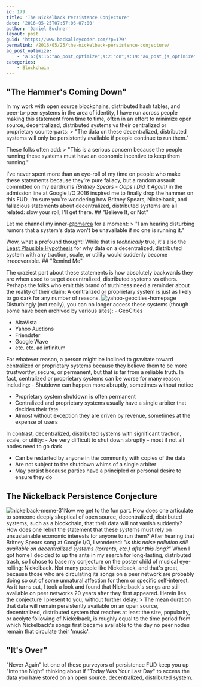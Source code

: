 ```yaml
---
id: 179
title: 'The Nickelback Persistence Conjecture'
date: '2016-05-25T07:57:06-07:00'
author: 'Daniel Buchner'
layout: post
guid: 'https://www.backalleycoder.com/?p=179'
permalink: /2016/05/25/the-nickelback-persistence-conjecture/
ao_post_optimize:
    - 'a:6:{s:16:"ao_post_optimize";s:2:"on";s:19:"ao_post_js_optimize";s:2:"on";s:20:"ao_post_css_optimize";s:2:"on";s:12:"ao_post_ccss";s:2:"on";s:16:"ao_post_lazyload";s:2:"on";s:15:"ao_post_preload";s:0:"";}'
categories:
    - Blockchain
---
```


## "The Hammer's Coming Down"

In my work with open source blockchains, distributed hash tables, and peer-to-peer systems in the area of identity, I have run across people making this statement from time to time, often in an effort to minimize open source, decentralized, distributed systems vs their centralized or proprietary counterparts: > "The data on these decentralized, distributed systems will only be persistently available if people continue to run them."

These folks often add: > "This is a serious concern because the people running these systems must have an economic incentive to keep them running."

I've never spent more than an eye-roll of my time on people who make these statements because they're pure fallacy, but a random assault committed on my eardrums *(Britney Spears - Oops I Did it Again)* in the admission line at Google I/O 2016 inspired me to finally drop the hammer on this FUD. I'm sure you're wondering how Britney Spears, Nickelback, and fallacious statements about decentralized, distributed systems are all related: slow your roll, I'll get there. ## "Believe It, or Not"

Let me channel my inner-[@pmarca](https://twitter.com/pmarca/status/626879919989985280) for a moment: > "I am hearing disturbing rumors that a system's data won't be unavailable if no one is running it."

Wow, what a profound thought! While that is *technically* true, it's also the [Least Plausible Hypothesis](https://www.logicallyfallacious.com/tools/lp/Bo/LogicalFallacies/117/Least_Plausible_Hypothesis) for why data on a decentralized, distributed system with any traction, scale, or utility would suddenly become irrecoverable. ## "Remind Me"

The craziest part about these statements is how absolutely backwards they are when used to target decentralized, distributed systems vs others. Perhaps the folks who emit this brand of truthiness need a reminder about the reality of their claim: A centralized or proprietary system is just as likely to go dark for any number of reasons. ![yahoo-geocities-homepage](https://www.backalleycoder.com/wp-content/uploads/2016/05/yahoo-geocities-homepage-300x207.png)Disturbingly (not really), you can no longer access these systems (though some have been archived by various sites): - GeoCities
- AltaVista
- Yahoo Auctions
- Friendster
- Google Wave
- etc. etc. ad infinitum

For whatever reason, a person might be inclined to gravitate toward centralized or proprietary systems because they believe them to be more trustworthy, secure, or permanent, but that is far from a reliable truth. In fact, centralized or proprietary systems can be worse for many reason, including: - Shutdown can happen more abruptly, sometimes without notice
- Proprietary system shutdown is often permanent
- Centralized and proprietary systems usually have a single arbiter that decides their fate
- Almost without exception they are driven by revenue, sometimes at the expense of users

In contrast, decentralized, distributed systems with significant traction, scale, or utility: - Are very difficult to shut down abruptly - most if not all nodes need to go dark
- Can be restarted by anyone in the community with copies of the data
- Are not subject to the shutdown whims of a single arbiter
- May persist because parties have a principled or personal desire to ensure they do

## The Nickelback Persistence Conjecture

![nickelback-meme-31](https://www.backalleycoder.com/wp-content/uploads/2016/05/nickelback-meme-31-300x222.jpg)Now we get to the fun part. How does one articulate to someone deeply skeptical of open source, decentralized, distributed systems, such as a blockchain, that their data will not vanish suddenly? How does one rebut the statement that these systems must rely on unsustainable economic interests for anyone to run them? After hearing that Britney Spears song at Google I/O, I wondered: *"Is this noise pollution still available on decentralized systems (torrents, etc.) after this long?"* When I got home I decided to up the ante in my search for long-lasting, distributed trash, so I chose to base my conjecture on the poster child of musical eye-rolling: Nickelback. Not many people like Nickelback, and that's great, because those who are circulating its songs on a peer network are probably doing so out of some unnatural affection for them or specific self-interest. As it turns out, I took a look and found that Nickelback's songs are still available on peer networks 20 years after they first appeared. Herein lies the conjecture I present to you, without further delay: > The mean duration that data will remain persistently available on an open source, decentralized, distributed system that reaches at least the size, popularity, or acolyte following of Nickelback, is roughly equal to the time period from which Nickelback's songs first became available to the day no peer nodes remain that circulate their 'music'.

## "It's Over"

"Never Again" let one of these purveyors of persistence FUD keep you up "Into the Night" thinking about if "Today Was Your Last Day" to access the data you have stored on an open source, decentralized, distributed system.